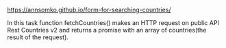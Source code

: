 https://annsomko.github.io/form-for-searching-countries/

In this task function fetchCountries() makes an HTTP request on public API Rest Countries v2 and returns a promise with an array of countries(the result of the request).
